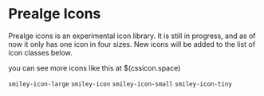 # Prealge Icons

Prealge icons is an experimental icon library. It is still in progress, and as of now it only has one icon in four sizes. New icons will be added to the list of icon classes below.

you can see more icons like this at $(cssicon.space)

`smiley-icon-large`
`smiley-icon`
`smiley-icon-small`
`smiley-icon-tiny`
